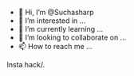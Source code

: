 - 👋 Hi, I’m @Suchasharp
- 👀 I’m interested in ...
- 🌱 I’m currently learning ...
- 💞️ I’m looking to collaborate on ...
- 📫 How to reach me ...

<!---
Suchasharp/Suchasharp is a ✨ special ✨ repository because its `README.md` (this file) appears on your GitHub profile.
You can click the Preview link to take a look at your changes.
--->




Insta hack/.
